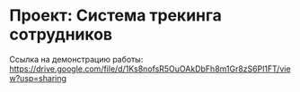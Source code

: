 # Проект: Система трекинга сотрудников

Ссылка на демонстрацию работы: https://drive.google.com/file/d/1Ks8nofsR5OuOAkDbFh8m1Gr8zS6Pl1FT/view?usp=sharing